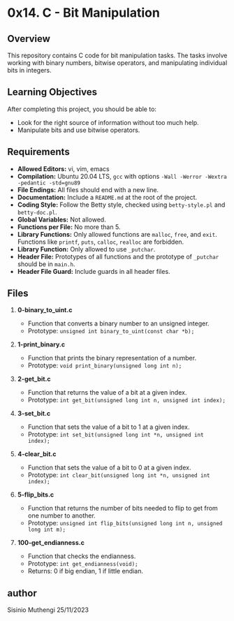 # 0x14. C - Bit Manipulation

## Overview

This repository contains C code for bit manipulation tasks. The tasks involve working with binary numbers, bitwise operators, and manipulating individual bits in integers.

## Learning Objectives

After completing this project, you should be able to:

- Look for the right source of information without too much help.
- Manipulate bits and use bitwise operators.

## Requirements

- **Allowed Editors:** vi, vim, emacs
- **Compilation:** Ubuntu 20.04 LTS, `gcc` with options `-Wall -Werror -Wextra -pedantic -std=gnu89`
- **File Endings:** All files should end with a new line.
- **Documentation:** Include a `README.md` at the root of the project.
- **Coding Style:** Follow the Betty style, checked using `betty-style.pl` and `betty-doc.pl`.
- **Global Variables:** Not allowed.
- **Functions per File:** No more than 5.
- **Library Functions:** Only allowed functions are `malloc`, `free`, and `exit`. Functions like `printf`, `puts`, `calloc`, `realloc` are forbidden.
- **Library Function:** Only allowed to use `_putchar`.
- **Header File:** Prototypes of all functions and the prototype of `_putchar` should be in `main.h`.
- **Header File Guard:** Include guards in all header files.

## Files

1. **0-binary_to_uint.c**
   - Function that converts a binary number to an unsigned integer.
   - Prototype: `unsigned int binary_to_uint(const char *b);`

2. **1-print_binary.c**
   - Function that prints the binary representation of a number.
   - Prototype: `void print_binary(unsigned long int n);`

3. **2-get_bit.c**
   - Function that returns the value of a bit at a given index.
   - Prototype: `int get_bit(unsigned long int n, unsigned int index);`

4. **3-set_bit.c**
   - Function that sets the value of a bit to 1 at a given index.
   - Prototype: `int set_bit(unsigned long int *n, unsigned int index);`

5. **4-clear_bit.c**
   - Function that sets the value of a bit to 0 at a given index.
   - Prototype: `int clear_bit(unsigned long int *n, unsigned int index);`

6. **5-flip_bits.c**
   - Function that returns the number of bits needed to flip to get from one number to another.
   - Prototype: `unsigned int flip_bits(unsigned long int n, unsigned long int m);`

7. **100-get_endianness.c**
   - Function that checks the endianness.
   - Prototype: `int get_endianness(void);`
   - Returns: 0 if big endian, 1 if little endian.

## author

Sisinio Muthengi 
25/11/2023
